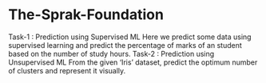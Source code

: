 # The-Sprak-Foundation
Task-1 : Prediction using Supervised ML
Here we predict some data using supervised learning and predict the percentage of marks of an student based on the number of study hours.
Task-2 : Prediction using Unsupervised ML
From the given ‘Iris’ dataset, predict the optimum number of clusters and represent it visually.
